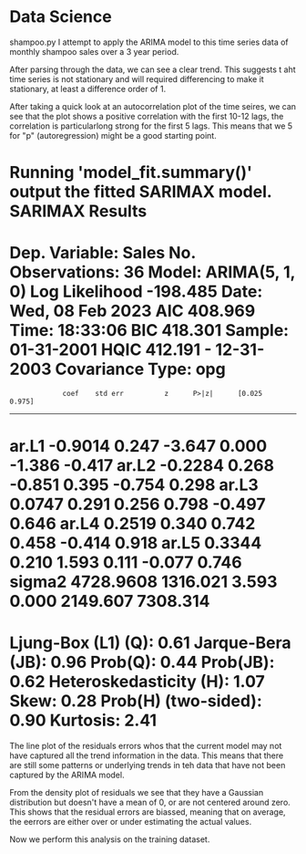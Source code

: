 # Data Science
 
shampoo.py
I attempt to apply the ARIMA model to this time series data of monthly shampoo sales over a 3 year period.

After parsing through the data, we can see a clear trend. This suggests t aht time series is not stationary and will required differencing to make it stationary, at least a difference order of 1.

After taking a quick look at an autocorrelation plot of the time seires, we can see that the plot shows a positive correlation with the first 10-12 lags, the correlation is particularlong strong for the first 5 lags. This means that we 5 for "p" (autoregression) might be a good starting point.

Running 'model_fit.summary()' output the fitted SARIMAX model. 
                               SARIMAX Results
==============================================================================
Dep. Variable:                  Sales   No. Observations:                   36
Model:                 ARIMA(5, 1, 0)   Log Likelihood                -198.485
Date:                Wed, 08 Feb 2023   AIC                            408.969
Time:                        18:33:06   BIC                            418.301
Sample:                    01-31-2001   HQIC                           412.191
                         - 12-31-2003
Covariance Type:                  opg
==============================================================================
                 coef    std err          z      P>|z|      [0.025      0.975]
------------------------------------------------------------------------------
ar.L1         -0.9014      0.247     -3.647      0.000      -1.386      -0.417
ar.L2         -0.2284      0.268     -0.851      0.395      -0.754       0.298
ar.L3          0.0747      0.291      0.256      0.798      -0.497       0.646
ar.L4          0.2519      0.340      0.742      0.458      -0.414       0.918
ar.L5          0.3344      0.210      1.593      0.111      -0.077       0.746
sigma2      4728.9608   1316.021      3.593      0.000    2149.607    7308.314
===================================================================================
Ljung-Box (L1) (Q):                   0.61   Jarque-Bera (JB):                 0.96
Prob(Q):                              0.44   Prob(JB):                         0.62
Heteroskedasticity (H):               1.07   Skew:                             0.28
Prob(H) (two-sided):                  0.90   Kurtosis:                         2.41
===================================================================================

The line plot of the residuals errors whos that the current model may not have captured all the trend information in the data. This means that there are still some patterns or underlying trends in teh data that have not been captured by the ARIMA model.

From the density plot of residuals we see that they have a Gaussian distribution but doesn't have a mean of 0, or are not centered around zero. This shows that the residual errors are biassed, meaning that on average, the eerrors are either over or under estimating the actual values.

Now we perform this analysis on the training dataset.